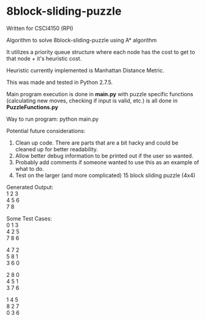 8block-sliding-puzzle
=====================
Written for CSCI4150 (RPI)  

Algorithm to solve 8block-sliding-puzzle using A* algorithm

It utilizes a priority queue structure where each node has the cost to get to that node + it's heuristic cost.

Heuristic currently implemented is Manhattan Distance Metric.

This was made and tested in Python 2.7.5.

Main program execution is done in __main.py__ with puzzle specific functions (calculating new moves, checking if input is valid, etc.) is all done in __PuzzleFunctions.py__

Way to run program:
python main.py


Potential future considerations:  
1. Clean up code. There are parts that are a bit hacky and could be cleaned up for better readability.  
2. Allow better debug information to be printed out if the user so wanted.  
3. Probably add comments if someone wanted to use this as an example of what to do.  
4. Test on the larger (and more complicated) 15 block sliding puzzle (4x4)  

Generated Output:  
1 2 3  
4 5 6  
7 8   

Some Test Cases:  
0 1 3  
4 2 5  
7 8 6  

4 7 2  
5 8 1  
3 6 0  

2 8 0  
4 5 1  
3 7 6  

1 4 5  
8 2 7  
0 3 6  